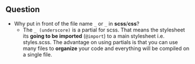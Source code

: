## Question

- Why put in front of the file name `_` or `_` in **scss**/**css**?
  - The `_ (underscore)` is a partial for scss. That means the stylesheet its **going to be imported** (`@import`) to a main stylesheet i.e. styles.scss. The advantage on using partials is that you can use many files to **organize** your code and everything will be compiled on a single file.